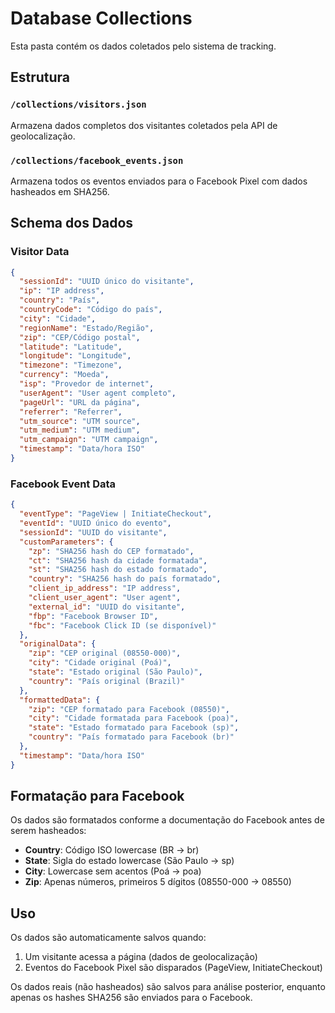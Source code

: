 # Database Collections

Esta pasta contém os dados coletados pelo sistema de tracking.

## Estrutura

### `/collections/visitors.json`
Armazena dados completos dos visitantes coletados pela API de geolocalização.

### `/collections/facebook_events.json`
Armazena todos os eventos enviados para o Facebook Pixel com dados hasheados em SHA256.

## Schema dos Dados

### Visitor Data
```json
{
  "sessionId": "UUID único do visitante",
  "ip": "IP address",
  "country": "País",
  "countryCode": "Código do país",
  "city": "Cidade",
  "regionName": "Estado/Região",
  "zip": "CEP/Código postal",
  "latitude": "Latitude",
  "longitude": "Longitude",
  "timezone": "Timezone",
  "currency": "Moeda",
  "isp": "Provedor de internet",
  "userAgent": "User agent completo",
  "pageUrl": "URL da página",
  "referrer": "Referrer",
  "utm_source": "UTM source",
  "utm_medium": "UTM medium", 
  "utm_campaign": "UTM campaign",
  "timestamp": "Data/hora ISO"
}
```

### Facebook Event Data
```json
{
  "eventType": "PageView | InitiateCheckout",
  "eventId": "UUID único do evento",
  "sessionId": "UUID do visitante",
  "customParameters": {
    "zp": "SHA256 hash do CEP formatado",
    "ct": "SHA256 hash da cidade formatada",
    "st": "SHA256 hash do estado formatado",
    "country": "SHA256 hash do país formatado",
    "client_ip_address": "IP address",
    "client_user_agent": "User agent",
    "external_id": "UUID do visitante",
    "fbp": "Facebook Browser ID",
    "fbc": "Facebook Click ID (se disponível)"
  },
  "originalData": {
    "zip": "CEP original (08550-000)",
    "city": "Cidade original (Poá)", 
    "state": "Estado original (São Paulo)",
    "country": "País original (Brazil)"
  },
  "formattedData": {
    "zip": "CEP formatado para Facebook (08550)",
    "city": "Cidade formatada para Facebook (poa)",
    "state": "Estado formatado para Facebook (sp)",
    "country": "País formatado para Facebook (br)"
  },
  "timestamp": "Data/hora ISO"
}
```

## Formatação para Facebook

Os dados são formatados conforme a documentação do Facebook antes de serem hasheados:

- **Country**: Código ISO lowercase (BR → br)
- **State**: Sigla do estado lowercase (São Paulo → sp)
- **City**: Lowercase sem acentos (Poá → poa)
- **Zip**: Apenas números, primeiros 5 dígitos (08550-000 → 08550)

## Uso

Os dados são automaticamente salvos quando:
1. Um visitante acessa a página (dados de geolocalização)
2. Eventos do Facebook Pixel são disparados (PageView, InitiateCheckout)

Os dados reais (não hasheados) são salvos para análise posterior, enquanto apenas os hashes SHA256 são enviados para o Facebook.